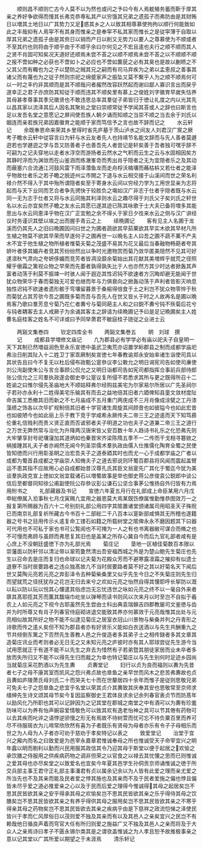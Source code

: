 <!-- { "loadSidebar": true } -->
　　顺则昌不顺则亡古今人莫不以为然也或问之予曰今有人焉躭殖务蓄而靳于厚其亲之养好争欲得而慢其长弗克恭専私其产以穷饿其兄弟之遗孤子而弗防由是其财贿日以増其土地日以广其势力又足惑其乡之人以致其相尊慕使拘拘以顺行何能致如此之丰哉抑有人焉寜不有其身而惟亲之是奉寜不私其家而惟长之是従寜薄于自取以厚其兄弟之遗孤子由是其赀日以销而产日以削又无势力以要人之尊慕使为不顺或者不至其约也则将由于顺乎由于不顺乎余曰尔何见之不宏且逺也夫行之顺不顺而其人之贤不肖固可知矣况天道好还顺焉未尝不荅之以顺不顺焉未尝不荅之以不顺顺不顺之报不啻如种之必获也不啻如卜之必应也不啻如薫莸之必有其臭也是故以蒯瞆之不父其父而有輙也为之子以楚防之贼其兄之嗣而有司马弃疾为之弟以孟恵叔之善事其诸父而有蔑也为之従子然则宗祀之绵蹙家声之振坠又莫不繋乎人为之顺不顺焉何可以一时之丰约非其顺而是其不顺哉问者赧然改容跃然起而谢曰鄙人寡识言出而戻乎道幸正之君子亦庶防其知従于顺而违其不顺矣里有慕上之俊姓刘字徽育早嵗失怙养其母甚孝尊事其季兄徽贤也不敢违思总率其羣従子弟皆归于徳让礼度之内以光其先以昌其家以流泽其后人因名其聚处之堂曰崇顺常従予学闻其荅或人之辞也曰斯言也足以发吾名堂之意愿记之屏间使吾族人朝夕诵而知顺之当崇不顺之当去余于刘氏以姻连而亲若族兄弟因嘉徽育之能顺于家而笃信予之言也故不辞而记之
　　水云轩记
　　余既奉恩命来荣其乡里得时省先庐墓于茨山泸水之间友人刘君汉广賔之厥考子瞻水云轩中従容言曰为轩与水云友者先人也持靖节名能文辞而与先人善者莫遯逰若也学遯逰之学与吾又防善者子也善吾先人者尝记是轩矣善于吾者独可嘿乎辞不可嗣为之记夫穿地以走者水浮空而游扬者云然水之气积而云生之云与水固相因矣方其静时渟而为渊敛而在山鉴涵而练澈峯竒而秀出肖乎隠者之无为宜隠者乐之及其动而蔽塞六合流通江河鼓风雷下雨泽濳鱼龙而走舟桴沃槁壤而蘓枯枿又若仕者之能泽乎物故仕者乐之若子瞻之脱迹州尘市閧之下退与水云相交接于山溪间而世之荣名利禄介然不得入于其中殆所谓隠者矣至于寄身水云间以穷经力学为工用世显亲为志将起而与天下业同而艺合者争先骋快于较胜负之塲如汉广非志于仕者乎隠者既与水云同一无为志于仕者又将与水云同施其利泽则水云之趣尽得于刘氏父子矣刘氏之轩世名以水云亦宜矣然子瞻之友水云其愿已遂其迹已陈其咏歌于士大夫已备将増多其能思出与水云同恵泽乎物在汉广正宜勉之余不得乆于家日夕徃来水云之侧与汉广讲经议时务谨识其壁以竢之出而握手青云之上
　　续晩圃记
　　客有见主人名圃于龙溪而仍其先人之旧曰晩圃因问曰世之为圃者蔬欲其早茹菓欲其早实木欲其早材凡所生植之物莫不欲其早荣而早遂何子之圃再世一以晩名主人曰吾之圃不蔬不菓不产夫木不宜于他生植之物所植者惟菊夫菊之茂盛不易其为花又最后当春融物畅葩者夸其妍叶者侈其媚卉者竞其芳纷纷然出以争时光邀物赏而菊乃敛华匿美隠然不见其可好逮凛秋气肃向之夸妍侈媚而竞芳者皆凋没靡余菊始出其花献其美増辉乎就荒之径照耀乎傲霜之篱视众物之早荣而先萎者孰得孰失比于人也亦然方其少时达者掀轰其声富者动荡于利莫不振竦一时骇人闻于遐迩其性迟钝不欲速者方沉晦却避无能闻于世犹众物荣华于春而菊独无可爱也继而年与力俱衰向之掀轰动荡于声利者皆影灭响息独性迟钝不欲速者遗形骸于穹壤留暮景于桑榆得倍食于土之利岂不犹众物零悴于秋而菊犹占其芳欤今吾之圃既多菊而吾与吾先人在世又皆乆于时之人故再名是圃以晩焉客乃歌曰羣芳息兮菊乃花仁者夀兮与菊同葩主人和之曰鋭不夀兮钝不殀菊后花兮与钝者耦客去主人戒厥子为余诵其客主之辞请为续晩圃记予曰是足记晩圃矣主人姓曹名庭桂客之姓名不可详或曰予同举萧君不敏庭桂子琏従之业进士云





　　两谿文集巻四
　　钦定四库全书
　　两谿文集巻五
　　眀　刘球　撰
　　记
　　成都县学増修文庙记
　　凢为郡县必有学学必有庙以祀夫子自皇明一天下其制已然増益润色至永乐宣徳中虽武卫夷荒亦诏置学眎郡县之制而成都学庙圯弗治日削其阯入十二姓卫丁家乖厥制矣宣徳七年春教谕郑永安始率诸生诣使司具以其状告且曰今不复无以杜后侵布政甄公寔叅议李公斁允之明日谒宪司告如使司亷使刘公洵副使朱公与言佥事顾公侃允之又明日诣都司告如宪司都指挥佥事前兵部侍郎张公信允之三司羣执政遂会御史李公寔议复所侵不若悉求其所与更之既得所召十二姓谕之曰惟尔侵先圣庙地大不顺姑释弗尔经购兹美宅为尔家易尔所居以广先圣祠尔子若孙亦永利十二姓得美宅乐输其有而去之益地倍其旧者六廼俾知县童文敛材度阯命吉属工悉撤其旧而新之不七月庙成不五月重门两庑成不三月肖像成涂甓之工丹漆藻缋之饰各以次毕扩规制倍其旧者十学官诸生周旋其间顾昔也如彼隘今也如此宏昔也如彼陋今也如此丽上乐于教下竞于学咸希永厥传夫二帝三王之迹逺而天下知笃彞伦重礼信贱利而贵义贤正直而否诐邪者夫子明道之功也夫子之道兼二帝三王之道行之万世无弊然常与治化为升降两汉唐宋皆乂安百数十年人趋诗书礼乐之化恐弗先则大牢肈享封号祀壤寖加其道炳如也秦晋宋齐梁陈隋五季不一二传而干戈相寻簒敓之祸接踵其礼夫子者亦阙然无闻今列圣崇儒术羣执政由儒入仕推儒化陶育全蜀之民使皆知徳而兴行用彰圣眀之治宏吾夫子之道泰廼其时也而尤一心于成都学庙之广者以成都为蜀首县成都之学庙崇人知脩夫子之道去邪说则环蜀百郡县将风闻而震起盖臂运不患其指不应故用心必自成都始昔汉尊孔氏其臣文翁寔先广其化于蜀迄今犹为美谈羣执政克宣上徳如文翁宜载诸石以増蜀故事是举也御史蒋公彦俊袁公鋭郎中谈公信后至都督同知徐公甫副使阮公存叅议彭公谦石公坚佥事茅公惟扬自外归皆有力焉用附书之
　　礼部藏器及书记
　　宣徳六年夏五月行在礼部成上命臣某用六月戊申総僚属入涖事秋七月戊寅赐凢宜用之器恩莫大焉某既饬僚属惟勤惟恭图效万一之报复第所赐器为百六十二号别刻礼部公用四字其隂置诸堂颁诸属司用昭圣天子殊贶已而南京礼部复祈所藏古今书百十二部総二千八百本以寔新部咸惧其无所稽也遂籍器之号书之目用传示乆逺复命工镂石如籍之所载树堂之隂俾永永不磨因题其下曰器可代用也不可私于家也书可公覧阅也不可掩为一人之有也书离器敝可谋合而脩之也不可慢而弗顾与虽顾而弗思复其旧也是盖某之所存心冀自今而后九官礼部者咸有是心庶上不没朝廷盛徳下亦为礼部光焉
　　菊庄记
　　垦地一区植佳菊数百本限以崇藩面以防轩邻以清沚带以翠筠夐然清出吾安福西城之外是为楚山鲍先生菊庄也先生以召命去是庄而复归也命球以记夫菊为花殿众芳而不避寒露凛霜之摧抑有似遗士退寮不当时居要路者之违众独髙故凢不当时居要路者莫不好之其以好菊名天下闻后世又莫陶元亮若元亮之弃彭泽令去种菊柴桑里又似乎先生今日之不失菊庄则先生归而望就荒之径抚犹存之花岂无归去来兮之欢如元亮之怡然自得其懐耶呼长挈防以溉以耘以防以玩以悦其心懐遣其俗虑岂无忘忧违世之咏如元亮之终不以一毫自外来者隳其髙耶揽其芳而薫其馥端巾屹坐以弹琴而读书则风以次来月以时至岂不自拟于羲农上人如元亮之下视今古耶虽然先生尝由士科出典袁瑞贑吉四郡教屡司文鉴徳与齿并为时所尊又有肖子列春官侍庭砌进退交能致其养亦何慕效于元亮哉惟其出处与元亮相似故其所好之物不能不似逮见菊庄之居室衣冠山川景物与柴桑并列之丹青形之诗歌而传之逺乆矣但不知为郡县者亦有好贤乐义能如白衣送酒以与先生共酬重九之节共倾倒东篱之下否然先生善教人邑之升俊造者多其弟子士之相传録者多其文章其造菊庄讯业而考则者必无日无之又未知元亮之庐彼时亦有其人耶球尝従先生游今当试用愿就正于有道不能不以先生之弃去为惜然有子若弟暨其朋徒家居而业未卒者多放而失所归又不能不以得先生归而裁之为幸也特记菊庄以与先生别何时足迹乡园尚当就菊庄采花酌酒以为先生夀
　　贞夀堂记
　　妇行以贞为良而福则以夀为先昔者七子之母不康其室而凯风之怨兴弗贞故也臯鱼之亲早世而风木之悲苦弗夀故也贞且夀如庐陵萧氏母刘氏二十而哭夫七十而在世嫠居四十余年而惟子是従则思敬兄弟可免夫七子之怨臯鱼之悲宜乎名堂以荣其贞介其夀致其庆奉其安也思敬常至京师求缙绅先生诗文颂其母节矣今复因监察御史王君体艮求余记余列春官表贞节而防髙年以励风化乃所职也其可以记辞因为之记其堂在郡城之南堂之中有酒可以为夀有珍羞防味可以为养有怡声婉容爱情敬色可以致其欢有逸老怡神之具可以节其倦有药物可以去其疾而叱谇之语悖逆骄慢之形无有焉故不待树萱而忧可忘不待负粟百里而养可尽不待服斑衣为儿啼常欣欣然有喜为子者既乐有贤母为母者亦乐有令子子母相乐而世之为人母为人子者亦可劝于慈劝于孝矣特记以表之
　　致爱堂记
　　治堂于宜兴之廨内而名之曰致爱是为邑宰永嘉章君惟诚奉母之所也惟诚受天子命宰宜兴之眀年蠧以眀而剔利以勤而兴民用服其政信其令乃迎其母于斯堂以便于起居之欢愉之承饮膳之侍服用之供疾病药物之调非但荣之以官食之以禄去其忧懐之思而已则惟诚之爱其母也亦尽矣堂之以致爱名也宜矣今年夏其邑学生孙侗贡京师诵惟诚之徳于所交兵部主事王君守正礼部主事潘君有贞以属余记余以为人皆有此爱之理而亲尤爱之所当先也不及其亲而能及民者爱之悖其施也及其亲而不及于民者爱施之偏也悖且偏皆未尽乎爱之道必推爱亲之心以及于民而后爱之理得今惟诚得其母之起居矣岂不思其民皆欲其亲之安乎得承其母之欢愉矣岂不思其民皆欲其亲之乐乎得侍其母之饮膳矣岂不思其民皆欲其亲之有养乎得供其母之服用矣岂不思其民皆欲其亲之不寒乎得亲其母之药物矣岂不思其民皆欲去其亲之疾病乎由是下慈祥之政流恺悌之泽使民皆兴于孝而仁风厚俗日以茂则爱不独及其亲而有以及其邑人之亲矣宜兴之民岂不有赖哉他日循良声着而穹官大任有所归则爱之施益广又不独及其邑人之亲而将及于大众人之亲焉诗曰孝子不匮永锡尔类其是之谓欤盖惟诚之为人孝且恕予故推极事亲之意以记其堂以广其所爱以期望之于未涯焉
　　清乐轩记
